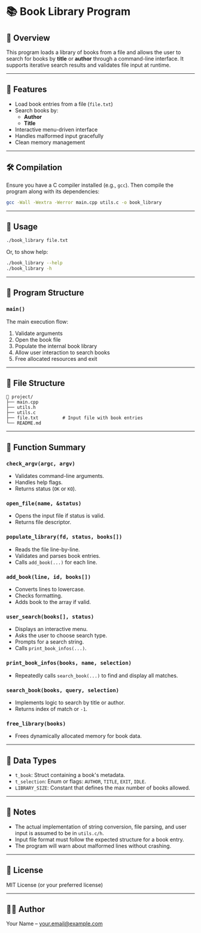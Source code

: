 # 📚 Book Library Program

## 🧩 Overview

This program loads a library of books from a file and allows the user to search for books by **title** or **author** through a command-line interface. It supports iterative search results and validates file input at runtime.

---

## 🚀 Features

- Load book entries from a file (`file.txt`)
- Search books by:
  - **Author**
  - **Title**
- Interactive menu-driven interface
- Handles malformed input gracefully
- Clean memory management

---

## 🛠️ Compilation

Ensure you have a C compiler installed (e.g., `gcc`). Then compile the program along with its dependencies:

```bash
gcc -Wall -Wextra -Werror main.cpp utils.c -o book_library
```

---

## 🧪 Usage

```bash
./book_library file.txt
```

Or, to show help:

```bash
./book_library --help
./book_library -h
```

---

## 🧠 Program Structure

### `main()`

The main execution flow:

1. Validate arguments
2. Open the book file
3. Populate the internal book library
4. Allow user interaction to search books
5. Free allocated resources and exit

---

## 📂 File Structure

```
📁 project/
├── main.cpp
├── utils.h
├── utils.c
├── file.txt         # Input file with book entries
└── README.md
```

---

## 🧩 Function Summary

### `check_argv(argc, argv)`
- Validates command-line arguments.
- Handles help flags.
- Returns status (`OK` or `KO`).

### `open_file(name, &status)`
- Opens the input file if status is valid.
- Returns file descriptor.

### `populate_library(fd, status, books[])`
- Reads the file line-by-line.
- Validates and parses book entries.
- Calls `add_book(...)` for each line.

### `add_book(line, id, books[])`
- Converts lines to lowercase.
- Checks formatting.
- Adds book to the array if valid.

### `user_search(books[], status)`
- Displays an interactive menu.
- Asks the user to choose search type.
- Prompts for a search string.
- Calls `print_book_infos(...)`.

### `print_book_infos(books, name, selection)`
- Repeatedly calls `search_book(...)` to find and display all matches.

### `search_book(books, query, selection)`
- Implements logic to search by title or author.
- Returns index of match or `-1`.

### `free_library(books)`
- Frees dynamically allocated memory for book data.

---

## 💾 Data Types

- `t_book`: Struct containing a book's metadata.
- `t_selection`: Enum or flags: `AUTHOR`, `TITLE`, `EXIT`, `IDLE`.
- `LIBRARY_SIZE`: Constant that defines the max number of books allowed.

---

## 📌 Notes

- The actual implementation of string conversion, file parsing, and user input is assumed to be in `utils.c/h`.
- Input file format must follow the expected structure for a book entry.
- The program will warn about malformed lines without crashing.

---

## 📜 License

MIT License (or your preferred license)

---

## 👨‍💻 Author

Your Name – [your.email@example.com](mailto:your.email@example.com)
